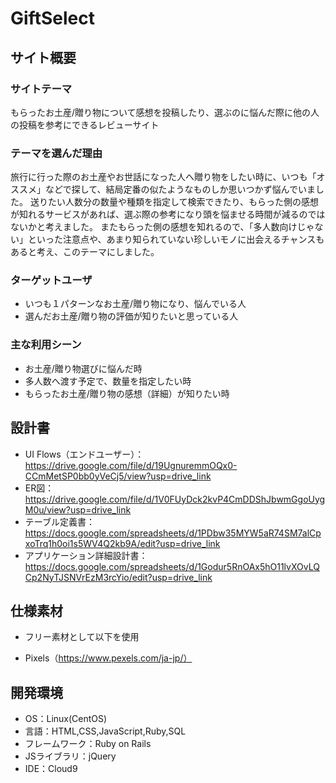 # GiftSelect

## サイト概要

### サイトテーマ
もらったお土産/贈り物について感想を投稿したり、選ぶのに悩んだ際に他の人の投稿を参考にできるレビューサイト
​
### テーマを選んだ理由
旅行に行った際のお土産やお世話になった人へ贈り物をしたい時に、いつも「オススメ」などで探して、結局定番の似たようなものしか思いつかず悩んでいました。
送りたい人数分の数量や種類を指定して検索できたり、もらった側の感想が知れるサービスがあれば、選ぶ際の参考になり頭を悩ませる時間が減るのではないかと考えました。
またもらった側の感想を知れるので、「多人数向けじゃない」といった注意点や、あまり知られていない珍しいモノに出会えるチャンスもあると考え、このテーマにしました。
​
### ターゲットユーザ
* いつも１パターンなお土産/贈り物になり、悩んでいる人
* 選んだお土産/贈り物の評価が知りたいと思っている人
​
### 主な利用シーン
* お土産/贈り物選びに悩んだ時
* 多人数へ渡す予定で、数量を指定したい時
* もらったお土産/贈り物の感想（詳細）が知りたい時

## 設計書
* UI Flows（エンドユーザー）：https://drive.google.com/file/d/19UgnuremmOQx0-CCmMetSP0bb0yVeCj5/view?usp=drive_link
* ER図：https://drive.google.com/file/d/1V0FUyDck2kvP4CmDDShJbwmGgoUygM0u/view?usp=drive_link
* テーブル定義書：https://docs.google.com/spreadsheets/d/1PDbw35MYW5aR74SM7alCpxoTrq1h0oi1s5WV4Q2kb9A/edit?usp=drive_link
* アプリケーション詳細設計書：https://docs.google.com/spreadsheets/d/1Godur5RnOAx5hO11lvXOvLQCp2NyTJSNVrEzM3rcYio/edit?usp=drive_link
​
## 仕様素材
* フリー素材として以下を使用
- Pixels（https://www.pexels.com/ja-jp/）

## 開発環境
- OS：Linux(CentOS)
- 言語：HTML,CSS,JavaScript,Ruby,SQL
- フレームワーク：Ruby on Rails
- JSライブラリ：jQuery
- IDE：Cloud9